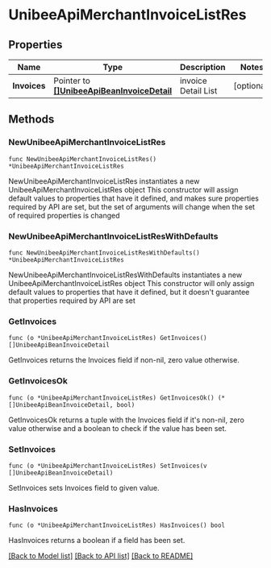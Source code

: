 # UnibeeApiMerchantInvoiceListRes

## Properties

Name | Type | Description | Notes
------------ | ------------- | ------------- | -------------
**Invoices** | Pointer to [**[]UnibeeApiBeanInvoiceDetail**](UnibeeApiBeanInvoiceDetail.md) | invoice Detail List | [optional] 

## Methods

### NewUnibeeApiMerchantInvoiceListRes

`func NewUnibeeApiMerchantInvoiceListRes() *UnibeeApiMerchantInvoiceListRes`

NewUnibeeApiMerchantInvoiceListRes instantiates a new UnibeeApiMerchantInvoiceListRes object
This constructor will assign default values to properties that have it defined,
and makes sure properties required by API are set, but the set of arguments
will change when the set of required properties is changed

### NewUnibeeApiMerchantInvoiceListResWithDefaults

`func NewUnibeeApiMerchantInvoiceListResWithDefaults() *UnibeeApiMerchantInvoiceListRes`

NewUnibeeApiMerchantInvoiceListResWithDefaults instantiates a new UnibeeApiMerchantInvoiceListRes object
This constructor will only assign default values to properties that have it defined,
but it doesn't guarantee that properties required by API are set

### GetInvoices

`func (o *UnibeeApiMerchantInvoiceListRes) GetInvoices() []UnibeeApiBeanInvoiceDetail`

GetInvoices returns the Invoices field if non-nil, zero value otherwise.

### GetInvoicesOk

`func (o *UnibeeApiMerchantInvoiceListRes) GetInvoicesOk() (*[]UnibeeApiBeanInvoiceDetail, bool)`

GetInvoicesOk returns a tuple with the Invoices field if it's non-nil, zero value otherwise
and a boolean to check if the value has been set.

### SetInvoices

`func (o *UnibeeApiMerchantInvoiceListRes) SetInvoices(v []UnibeeApiBeanInvoiceDetail)`

SetInvoices sets Invoices field to given value.

### HasInvoices

`func (o *UnibeeApiMerchantInvoiceListRes) HasInvoices() bool`

HasInvoices returns a boolean if a field has been set.


[[Back to Model list]](../README.md#documentation-for-models) [[Back to API list]](../README.md#documentation-for-api-endpoints) [[Back to README]](../README.md)


